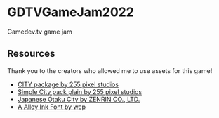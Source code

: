 # GDTVGameJam2022
 Gamedev.tv game jam

## Resources
Thank you to the creators who allowed me to use assets for this game!

* [CITY package by 255 pixel studios](https://assetstore.unity.com/packages/3d/environments/urban/city-package-107224)
* [Simple City pack plain by 255 pixel studios](https://assetstore.unity.com/packages/3d/environments/urban/simple-city-pack-plain-100348)
* [Japanese Otaku City by ZENRIN CO., LTD.](https://assetstore.unity.com/packages/3d/environments/urban/japanese-otaku-city-20359#content)
* [A Alloy Ink Font by wep](https://www.dafont.com/a-alloy-ink.font?l[]=10&l[]=1&text=Truck-Kun)
